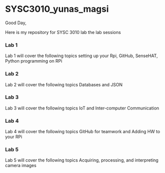 # SYSC3010_yunas_magsi

Good Day,

Here is my repository for SYSC 3010 lab the lab sessions

### Lab 1  
Lab 1 will cover the following topics setting up your Rpi, GitHub, SenseHAT, Python programming on RPi
 
### Lab 2  
Lab 2 will cover the following topics Databases and JSON
 
### Lab 3  
Lab 3 will cover the following topics IoT and Inter-computer Communication
 
### Lab 4  
Lab 4 will cover the following topics GitHub for teamwork and Adding HW to your RPi
 
### Lab 5  
Lab 5 will cover the following topics Acquiring, processing, and interpreting camera images
 

